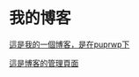 我的博客
=======

[這是我的一個博客，是在puprwp下](https://funnylandgnjplmm.blogspot.com/)


[這是博客的管理頁面](https://www.blogger.com/blog/posts/7371464721067492015)

